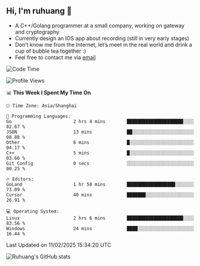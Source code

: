 ## Hi, I'm ruhuang 👋

- A C++/Golang programmer at a small company, working on gateway and cryptography
- Currently design an IOS app about recording (still in very early stages)
- Don’t know me from the Internet, let’s meet in the real world and drink a cup of bubble tea together :)
- Feel free to contact me via [email](mailto:ruhuang2001@gmail.com)
<!--START_SECTION:waka-->
![Code Time](http://img.shields.io/badge/Code%20Time-287%20hrs%2053%20mins-blue)

![Profile Views](http://img.shields.io/badge/Profile%20Views-0-blue)

📊 **This Week I Spent My Time On** 

```text
🕑︎ Time Zone: Asia/Shanghai

💬 Programming Languages: 
Go                       2 hrs 4 mins        █████████████████████░░░░   82.67 % 
JSON                     13 mins             ██░░░░░░░░░░░░░░░░░░░░░░░   08.88 % 
Other                    6 mins              █░░░░░░░░░░░░░░░░░░░░░░░░   04.17 % 
C++                      5 mins              █░░░░░░░░░░░░░░░░░░░░░░░░   03.66 % 
Git Config               0 secs              ░░░░░░░░░░░░░░░░░░░░░░░░░   00.25 % 

🔥 Editors: 
GoLand                   1 hr 50 mins        ██████████████████░░░░░░░   73.09 % 
Cursor                   40 mins             ███████░░░░░░░░░░░░░░░░░░   26.91 % 

💻 Operating System: 
Linux                    2 hrs 6 mins        █████████████████████░░░░   83.56 % 
Windows                  24 mins             ████░░░░░░░░░░░░░░░░░░░░░   16.44 % 
```


 Last Updated on 11/02/2025 15:34:20 UTC
<!--END_SECTION:waka-->

![Ruhuang's GitHub stats](https://github-readme-stats.vercel.app/api?username=ruhuang2001&count_private=true&hide_title=true&show_icons=true&theme=vue)

